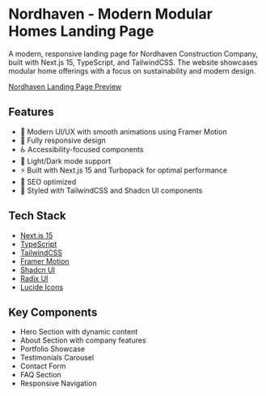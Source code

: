 # Nordhaven - Modern Modular Homes Landing Page

A modern, responsive landing page for Nordhaven Construction Company, built with Next.js 15, TypeScript, and TailwindCSS. The website showcases modular home offerings with a focus on sustainability and modern design.

[Nordhaven Landing Page Preview](https://nordhaven-constructions.vercel.app/)

## Features

- 🎨 Modern UI/UX with smooth animations using Framer Motion
- 📱 Fully responsive design
- ♿ Accessibility-focused components
- 🌙 Light/Dark mode support
- ⚡ Built with Next.js 15 and Turbopack for optimal performance
- 🎯 SEO optimized
- 💅 Styled with TailwindCSS and Shadcn UI components

## Tech Stack

- [Next.js 15](https://nextjs.org/)
- [TypeScript](https://www.typescriptlang.org/)
- [TailwindCSS](https://tailwindcss.com/)
- [Framer Motion](https://www.framer.com/motion/)
- [Shadcn UI](https://ui.shadcn.com/)
- [Radix UI](https://www.radix-ui.com/)
- [Lucide Icons](https://lucide.dev/)

## Key Components

- Hero Section with dynamic content
- About Section with company features
- Portfolio Showcase
- Testimonials Carousel
- Contact Form
- FAQ Section
- Responsive Navigation
